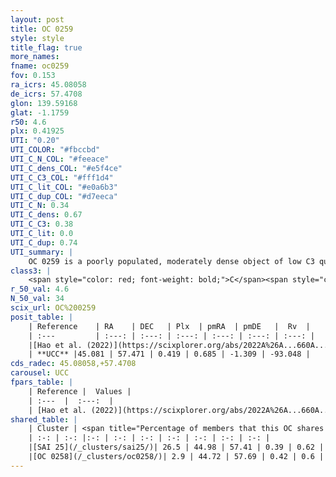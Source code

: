 ```yaml
---
layout: post
title: OC 0259
style: style
title_flag: true
more_names: 
fname: oc0259
fov: 0.153
ra_icrs: 45.08058
de_icrs: 57.4708
glon: 139.59168
glat: -1.1759
r50: 4.6
plx: 0.41925
UTI: "0.20"
UTI_COLOR: "#fbccbd"
UTI_C_N_COL: "#feeace"
UTI_C_dens_COL: "#e5f4ce"
UTI_C_C3_COL: "#fff1d4"
UTI_C_lit_COL: "#e0a6b3"
UTI_C_dup_COL: "#d7eeca"
UTI_C_N: 0.34
UTI_C_dens: 0.67
UTI_C_C3: 0.38
UTI_C_lit: 0.0
UTI_C_dup: 0.74
UTI_summary: |
    OC 0259 is a poorly populated, moderately dense object of low C3 quality. It was recently reported in the literature.<br><br>This is likely a unique object, which shares a moderate percentage of members with at least one previously reported entry, and a very small percentage with at least one entry reported in the same catalogue.
class3: |
    <span style="color: red; font-weight: bold;">C</span><span style="color: #FFC300; font-weight: bold;">B</span>
r_50_val: 4.6
N_50_val: 34
scix_url: OC%200259
posit_table: |
    | Reference    | RA    | DEC   | Plx  | pmRA  | pmDE   |  Rv  |
    | :---         | :---: | :---: | :---: | :---: | :---: | :---: |
    |[Hao et al. (2022)](https://scixplorer.org/abs/2022A%26A...660A...4H) | 45.047 | 57.484 | 0.424 | 0.668 | -1.316 | -- |
    | **UCC** |45.081 | 57.471 | 0.419 | 0.685 | -1.309 | -93.048 | 
cds_radec: 45.08058,+57.4708
carousel: UCC
fpars_table: |
    | Reference |  Values |
    | :---  |  :---:  |
    | [Hao et al. (2022)](https://scixplorer.org/abs/2022A%26A...660A...4H) | `AG=2.02, age=6.0, Z=0.017` |
shared_table: |
    | Cluster | <span title="Percentage of members that this OC shares with the ones listed">%</span>   | RA   | DEC   | Plx   | pmRA  | pmDE  | Rv | UTI |
    | :-: | :-: |:-: | :-: | :-: | :-: | :-: | :-: | :-: |
    |[SAI 25](/_clusters/sai25/)| 26.5 | 44.98 | 57.41 | 0.39 | 0.62 | -1.28 | -33.84 |0.48 |
    |[OC 0258](/_clusters/oc0258/)| 2.9 | 44.72 | 57.69 | 0.42 | 0.6 | -1.26 | 17.28 |0.13 |
---
```

